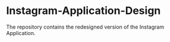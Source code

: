 # Instagram-Application-Design
The repository contains the redesigned version of the Instagram Application.
